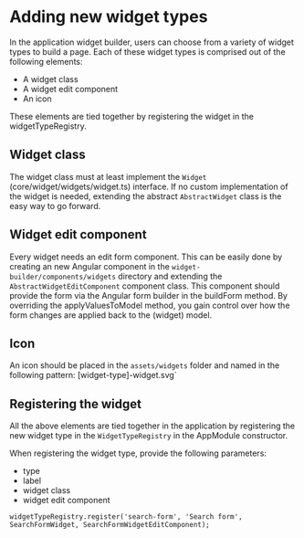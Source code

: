 # Adding new widget types

In the application widget builder, users can choose from a variety of widget types to build a page. Each of these widget types is comprised out of the following elements:

- A widget class
- A widget edit component
- An icon

These elements are tied together by registering the widget in the widgetTypeRegistry.
 
## Widget class
 The widget class must at least implement the `Widget` (core/widget/widgets/widget.ts) interface. If no custom implementation of the widget is needed, extending the abstract `AbstractWidget` class is the easy way to go forward.
 
## Widget edit component
 Every widget needs an edit form component. This can be easily done by creating an new Angular component in the `widget-builder/components/widgets` directory and extending the `AbstractWidgetEditComponent` component class.
 This component should provide the form via the Angular form builder in the buildForm method. By overriding the applyValuesToModel method, you gain control over how the form changes are applied back to the (widget) model.

## Icon
 An icon should be placed in the `assets/widgets` folder and named in the following pattern: [widget-type]-widget.svg`

## Registering the widget
 All the above elements are tied together in the application by registering the new widget type in the `WidgetTypeRegistry` in the AppModule constructor.
 
 When registering the widget type, provide the following parameters:
 - type
 - label
 - widget class
 - widget edit component
 
 `widgetTypeRegistry.register('search-form', 'Search form', SearchFormWidget, SearchFormWidgetEditComponent);`